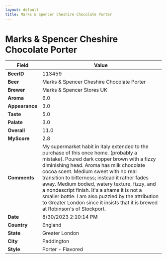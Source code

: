 ```yaml
---
layout: default
title: Marks & Spencer Cheshire Chocolate Porter
---
```


# Marks & Spencer Cheshire Chocolate Porter

| Field         | Value     |
|---------------|-----------|
| **BeerID** | 113459 |
| **Beer** | Marks & Spencer Cheshire Chocolate Porter |
| **Brewer** | Marks & Spencer Stores UK |
| **Aroma** | 6.0 |
| **Appearance** | 3.0 |
| **Taste** | 5.0 |
| **Palate** | 3.0 |
| **Overall** | 11.0 |
| **MyScore** | 2.8 |
| **Comments** | My supermarket habit in Italy extended to the purchase of this once home. (probably a mistake). Poured dark copper brown with a fizzy diminishing head. Aroma has milk chocolate cocoa scent. Medium sweet with no real transition to bitterness; instead it rather fades away. Medium bodied, watery texture, fizzy, and a nondescript finish. It's a shame it is not a smaller bottle. I am also puzzled by the attribution to Greater London since it insists that it is brewed at Robinson's of Stockport. |
| **Date** | 8/30/2023 2:10:14 PM |
| **Country** | England |
| **State** | Greater London |
| **City** | Paddington |
| **Style** | Porter - Flavored |
